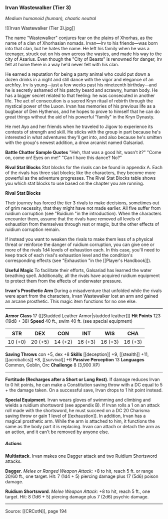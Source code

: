 ### Irvan Wastewalker (Tier 3)
_Medium humanoid (human), chaotic neutral_

![[Irvan Wastewalker (Tier 3).jpg]]

The name "Wastewalker" conjures fear on the plains of Xhorhas, as the name of a clan of Xhorhasian nomads. Irvan—Irv to his friends—was born into that clan, but he hates the name. He left his family when he was a teenager, struck out on his own across the wastes, and made his way to the city of Asarius. Even though the "City of Beasts" is renowned for danger, Irv felt at home there in a way he'd never felt with his clan.

He earned a reputation for being a party animal who could put down a dozen drinks in a night and still dance with the vigor and elegance of an archfey. Irv is young—just a few weeks past his nineteenth birthday—and he is secretly ashamed of his patchy beard and scrawny, human body. He has a bigger secret related to that feeling: he was consecuted in another life. The act of consecution is a sacred Kryn ritual of rebirth through the mystical power of the Luxon. Irvan has memories of his previous life as a bugbear of Den Hythenos, and he hopes to prove to himself that he can do great things without the aid of his powerful "family" in the Kryn Dynasty.

He met Ayo and her friends when he traveled to Jigow to experience its contests of strength and skill. He sticks with the group in part because he's interested in what adventures they'll get into, and also because he's smitten with the group's newest addition, a drow arcanist named Galsariad.

**Battle Chatter Sample Quotes** "Heh, that was a good hit, wasn't it?" "Come on, come on! Eyes on me!" "Can I have this dance? No?"



**Rival Stat Blocks** Stat blocks for the rivals can be found in appendix A. Each of the rivals has three stat blocks; like the characters, they become more powerful as the adventure progresses. The Rival Stat Blocks table shows you which stat blocks to use based on the chapter you are running.

**Rival Stat Blocks** 

Their journey has forced the tier 3 rivals to make decisions, sometimes out of grim necessity, that they might have not made earlier. All five suffer from ruidium corruption (see "Ruidium "in the introduction). When the characters encounter them, assume that the rivals have removed all levels of exhaustion from themselves through rest or magic, but the other effects of ruidium corruption remain.

If instead you want to weaken the rivals to make them less of a physical threat or reinforce the danger of ruidium corruption, you can give one or more of the rivals 1d4 levels of exhaustion each. In this case, you'll need to keep track of each rival's exhaustion level and the condition's corresponding effects (see "Exhaustion "in the [[Player's Handbook]]).

**Useful Magic** To facilitate their efforts, Galsariad has learned the water breathing spell. Additionally, all the rivals have acquired ruidium equipment to protect them from the effects of underwater pressure.


**Irvan's Prosthetic Arm** During a misadventure that unfolded while the rivals were apart from the characters, Irvan Wastewalker lost an arm and gained an arcane prosthetic. This magic item functions for no one else.







---

**Armor Class** 17 ([[Studded Leather Armor|studded leather]])
**Hit Points** 123 (19d8 + 38)
**Speed** 40 ft., swim 40 ft. (see special equipment)

| STR     | DEX     | CON     | INT     | WIS     | CHA     |
|---------|---------|---------|---------|---------|---------|
| 10 (+0) | 20 (+5) | 14 (+2) | 16 (+3) | 16 (+3) | 16 (+3) |

**Saving Throws** con +5, dex +8
**Skills** [[deception]] +9, [[stealth]] +11, [[acrobatics]] +8, [[survival]] +6
**Passive Perception** 13
**Languages** Common, Goblin, Orc
**Challenge** 8 (3,900 XP)

---

**Fortitude (Recharges after a Short or Long Rest)**. If damage reduces Irvan to 0 hit points, he can make a Constitution saving throw with a DC equal to 5 + the damage taken. On a successful save, Irvan drops to 1 hit point instead.

**Special Equipment**. Irvan wears gloves of swimming and climbing and wields a ruidium shortsword (see appendix B). If Irvan rolls a 1 on an attack roll made with the shortsword, he must succeed on a DC 20 Charisma saving throw or gain 1 level of [[exhaustion]]. In addition, Irvan has a magical prosthetic arm. While the arm is attached to him, it functions the same as the body part it is replacing. Irvan can attach or detach the arm as an action, and it can't be removed by anyone else.

##### Actions
**Multiattack**. Irvan makes one Dagger attack and two Ruidium Shortsword attacks.

**Dagger**. _Melee or Ranged Weapon Attack:_ +8 to hit, reach 5 ft. or range 20/60 ft., one target. Hit: 7 (1d4 + 5) piercing damage plus 17 (5d6) poison damage.

**Ruidium Shortsword**. _Melee Weapon Attack:_ +8 to hit, reach 5 ft., one target. Hit: 8 (1d6 + 5) piercing damage plus 7 (2d6) psychic damage.


---

Source: [[CRCotN]], page 194